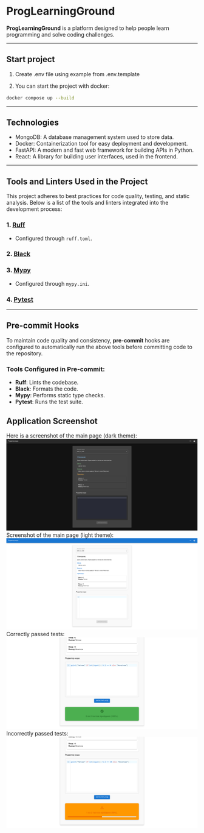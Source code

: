 # ProgLearningGround

**ProgLearningGround** is a platform designed to help people learn programming and solve coding challenges.

---

## Start project

1. Create .env file using example from .env.template

2. You can start the project with docker:

```bash
docker compose up --build
```

---

## Technologies

- MongoDB: A database management system used to store data.
- Docker: Containerization tool for easy deployment and development.
- FastAPI: A modern and fast web framework for building APIs in Python.
- React: A library for building user interfaces, used in the frontend.

---

## Tools and Linters Used in the Project

This project adheres to best practices for code quality, testing, and static analysis. Below is a list of the tools and
linters integrated into the development process:

### 1. **[Ruff](https://github.com/astral-sh/ruff)**

- Configured through `ruff.toml`.

### 2. **[Black](https://github.com/psf/black)**

### 3. **[Mypy](https://github.com/python/mypy)**

- Configured through `mypy.ini`.

### 4. **[Pytest](https://docs.pytest.org/)**

---

## Pre-commit Hooks

To maintain code quality and consistency, **pre-commit** hooks are configured to automatically run the above tools
before committing code to the repository.

### Tools Configured in Pre-commit:

- **Ruff**: Lints the codebase.
- **Black**: Formats the code.
- **Mypy**: Performs static type checks.
- **Pytest**: Runs the test suite.

## Application Screenshot

Here is a screenshot of the main page (dark theme):
![img.png](assets/img.png)
Screenshot of the main page (light theme):
![img.png](assets/img1.png)
Correctly passed tests:
![img.png](assets/img2.png)
Incorrectly passed tests:
![img.png](assets/img4.png)